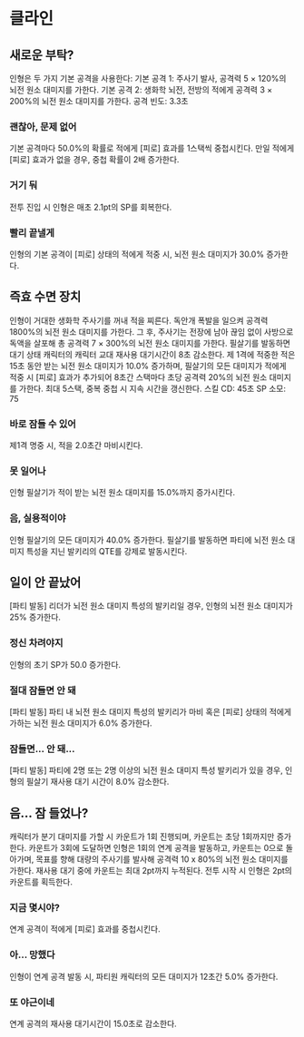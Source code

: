 # 클라인

## 새로운 부탁?

인형은 두 가지 기본 공격을 사용한다:
기본 공격 1: 주사기 발사, 공격력 5 × 120%의 뇌전 원소 대미지를 가한다.
기본 공격 2: 생화학 뇌전, 전방의 적에게 공격력 3 × 200%의 뇌전 원소 대미지를 가한다.
공격 빈도: 3.3초

### 괜찮아, 문제 없어

기본 공격마다 50.0%의 확률로 적에게 [피로] 효과를 1스택씩 중첩시킨다. 만일 적에게 [피로] 효과가 없을 경우, 중첩 확률이 2배 증가한다.

### 거기 둬

전투 진입 시 인형은 매초 2.1pt의 SP를 회복한다.

### 빨리 끝낼게

인형의 기본 공격이 [피로] 상태의 적에게 적중 시, 뇌전 원소 대미지가 30.0% 증가한다.

## 즉효 수면 장치

인형이 거대한 생화학 주사기를 꺼내 적을 찌른다. 독안개 폭발을 일으켜 공격력 1800%의 뇌전 원소 대미지를 가한다. 그 후, 주사기는 전장에 남아 끊임 없이 사방으로 독액을 살포해 총 공격력 7 × 300%의 뇌전 원소 대미지를 가한다. 필살기를 발동하면 대기 상태 캐릭터의 캐릭터 교대 재사용 대기시간이 8초 감소한다. 제 1격에 적중한 적은 15초 동안 받는 뇌전 원소 대미지가 10.0% 증가하며, 필살기의 모든 대미지가 적에게 적중 시 [피로] 효과가 추가되어 8초간 스택마다 초당 공격력 20%의 뇌전 원소 대미지를 가한다. 최대 5스택, 중복 중첩 시 지속 시간을 갱신한다.
스킬 CD: 45초
SP 소모: 75

### 바로 잠들 수 있어

제1격 명중 시, 적을 2.0초간 마비시킨다.

### 못 일어나

인형 필살기가 적이 받는 뇌전 원소 대미지를 15.0%까지 증가시킨다.

### 음, 실용적이야

인형 필살기의 모든 대미지가 40.0% 증가한다. 필살기를 발동하면 파티에 뇌전 원소 대미지 특성을 지닌 발키리의 QTE를 강제로 발동시킨다.

## 일이 안 끝났어

[파티 발동] 리더가 뇌전 원소 대미지 특성의 발키리일 경우, 인형의 뇌전 원소 대미지가 25% 증가한다.

### 정신 차려야지

인형의 초기 SP가 50.0 증가한다.

### 절대 잠들면 안 돼

[파티 발동] 파티 내 뇌전 원소 대미지 특성의 발키리가 마비 혹은 [피로] 상태의 적에게 가하는 뇌전 원소 대미지가 6.0% 증가한다.

### 잠들면... 안 돼...

[파티 발동] 파티에 2명 또는 2명 이상의 뇌전 원소 대미지 특성 발키리가 있을 경우, 인형의 필살기 재사용 대기 시간이 8.0% 감소한다.

## 음... 잠 들었나?

캐릭터가 분기 대미지를 가할 시 카운트가 1회 진행되며, 카운트는 초당 1회까지만 증가한다. 카운트가 3회에 도달하면 인형은 1회의 연계 공격을 발동하고, 카운트는 0으로 돌아가며, 목표를 향해 대량의 주사기를 발사해 공격력 10 x 80%의 뇌전 원소 대미지를 가한다. 재사용 대기 중에 카운트는 최대 2pt까지 누적된다. 전투 시작 시 인형은 2pt의 카운트를 획득한다.

### 지금 몇시야?

연계 공격이 적에게 [피로] 효과를 중첩시킨다.

### 아... 망했다

인형이 연계 공격 발동 시, 파티원 캐릭터의 모든 대미지가 12초간 5.0% 증가한다.

### 또 야근이네

연계 공격의 재사용 대기시간이 15.0초로 감소한다.
